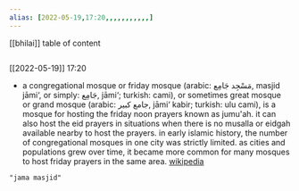 ```yaml
---
alias: [2022-05-19,17:20,,,,,,,,,,,]
---
```

[[bhilai]]
table of content
```toc
```

[[2022-05-19]] 17:20
- a congregational mosque or friday mosque (arabic: مَسْجِد جَامِع, masjid jāmi‘, or simply: جَامِع, jāmi‘; turkish: cami), or sometimes great mosque or grand mosque (arabic: جامع كبير, jāmi‘ kabir; turkish: ulu cami), is a mosque for hosting the friday noon prayers known as jumu'ah. it can also host the eid prayers in situations when there is no musalla or eidgah available nearby to host the prayers. in early islamic history, the number of congregational mosques in one city was strictly limited. as cities and populations grew over time, it became more common for many mosques to host friday prayers in the same area.
[wikipedia](https://en.wikipedia.org/wiki/congregational%20mosque)
```query
"jama masjid"
```